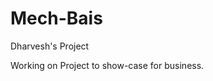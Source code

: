 # Mech-Bais
Dharvesh's Project

Working on Project to show-case for business.

<!-- ? # TODO: Check All Routes 

- # /posts, index
  - ## PARAMS postID
    - indexController.getPostByIds
  - ## /new
    - ### POST
      - userController.checkAuth
      - indexController.uploadImage
        - indexController.resizeImage
        - indexController.addPost
  - ## PARAMS username
  - ## /by/:username
    - ### GET
        - indexController.getPostsByUser
  - ## /feed
    - ### GET
      - indexController.getPostFeed
  - ## PARAMS filename
  - ## /play/:filename
    - ### GET
      - indexController.playVideo
  - ## /delete
    - ### DELETE
      - userController.checkAuth
        - indexController.deletePost
  - ## /comment
    - ### PUT
      - userController.checkAuth
        - indexController.toggleComment
  - ## /uncomment
    - ### PUT
      - userController.checkAuth
        - indexController.toggleComment
  - ## /like
    - ### PUT
      - userController.checkAuth
        - indexController.toggleLike
  - ## /unlike
    - ### PUT
      - userController.checkAuth
        - indexController.toggleLike
- # /api, user
  - ## /signup ⚡
    - ### POST ✔
      - userController.validateSignup ✔
        - userController.signup ✔
  - ## /signin
    - ## POST
      - userController.signin
  - ## PARAMS userId
    - userController.getUserById
  - ## /users/:userId
    - ### GET
      - userController.getAuthUser
    - ### PUT
      - userController.checkAuth
      - userController.uploadAvatar
        - userController.resizeAvatar
        - userController.updateUser
    - ### DELETE
      - userController.checkAuth
        - userController.deleteUser
  - ## /users/profile/:userId
    - ### GET
    - userController.getUserProfile
  - ## /users/feed/:userId
    - ### GET
      - userController.checkAuth
        - userController.getUserFeed
- # /admin, admin
  - ## userId
    - userController.getUserById
  - ## ROUTE /article/:userId
    - ### GET
      - userController.getAuthUser
        - adminController.getAdminFeed
    - ### POST
      - userController.checkAuth
      - adminController.uploadVideo
        - adminController.uploadToGCS
    - ### PUT
      - userController.checkAuth
      - adminController.uploadVideo
        - adminController.uploadToGCS
    - ### DELETE
      - userController.checkAuth
      - userController.deleteUser
  - ## /play/:filename
    - ### GET
      - indexController.playVideo
  - ## /all/users
    - ### GET
      - adminController.getUsers
  - ## /video/:filename
    - ### DELETE
      - adminController.deleteVideo
  - ## /image/:filename
    - ## DELETE
      - adminController.deleteImage -->

<!--
? USE ME For Creating Good Article
<script src="https://cdn.ckeditor.com/4.11.4/standard/ckeditor.js"></script>

<textarea name='article'></textarea>

<script>
  CKEDITOR.replace('article');
</script>

! Do check this for pagination

'mongoose-paginate-v2'

-->